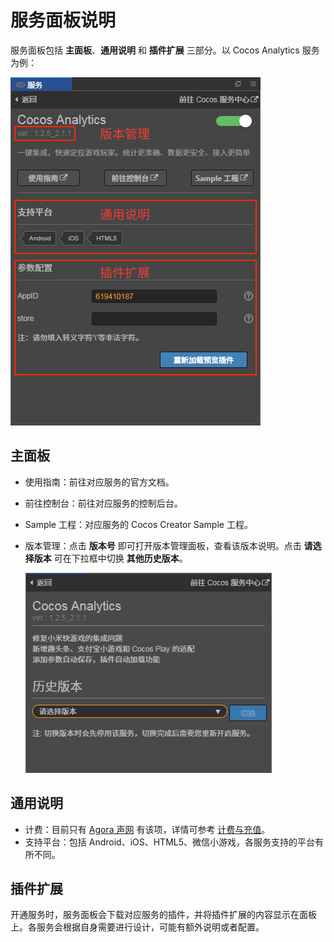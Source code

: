 # 服务面板说明

服务面板包括 **主面板**、**通用说明** 和 **插件扩展** 三部分。以 Cocos Analytics 服务为例：

![](image/panel-analytics-info.png)

## 主面板

- 使用指南：前往对应服务的官方文档。
- 前往控制台：前往对应服务的控制后台。
- Sample 工程：对应服务的 Cocos Creator Sample 工程。
- 版本管理：点击 **版本号** 即可打开版本管理面板，查看该版本说明。点击 **请选择版本** 可在下拉框中切换 **其他历史版本**。

    ![](image/panel-analytics-version.png)

## 通用说明

- 计费：目前只有 [Agora 声网](agora.md) 有该项，详情可参考 [计费与充值](billing-and-charge.md)。
- 支持平台：包括 Android、iOS、HTML5、微信小游戏，各服务支持的平台有所不同。

## 插件扩展

开通服务时，服务面板会下载对应服务的插件，并将插件扩展的内容显示在面板上。各服务会根据自身需要进行设计，可能有额外说明或者配置。
